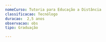 ```yaml
---
nomeCurso: Tutoria para Educação a Distância 
classificacao: Tecnólogo 
duracao:  2,5 anos 
observacao: obs
tipo: Graduação 

---
```


